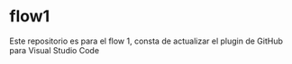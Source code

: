 # flow1
Este repositorio es para el flow 1, consta de actualizar el plugin de GitHub para Visual Studio Code
